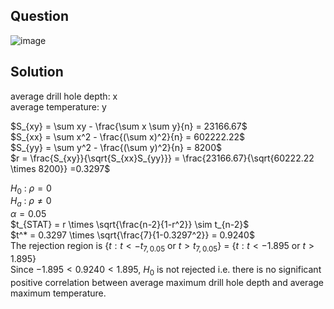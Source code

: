 ## Question

![image](https://github.com/user-attachments/assets/b839715e-13b0-4165-b3d7-efcb883820d4)

## Solution
average drill hole depth: x  
average temperature: y  

$S_{xy} = \sum xy - \frac{\sum x \sum y}{n} = 23166.67$  
$S_{xx} = \sum x^2 - \frac{(\sum x)^2}{n} = 602222.22$  
$S_{yy} = \sum y^2 - \frac{(\sum y)^2}{n} = 8200$  
$r = \frac{S_{xy}}{\sqrt{S_{xx}S_{yy}}} = \frac{23166.67}{\sqrt{60222.22 \times 8200}} =0.3297$  

$H_0$ : $\rho = 0$  
$H_a$ : $\rho \neq 0$  
$\alpha = 0.05$  
$t_{STAT} = r \times \sqrt{\frac{n-2}{1-r^2}} \sim t_{n-2}$  
$t^* = 0.3297 \times \sqrt{\frac{7}{1-0.3297^2}} = 0.9240$  
The rejection region is {$t: t < -t_{7, 0.05}$ or $t > t_{7, 0.05}$} = {$t: t < -1.895$ or $t > 1.895$}  
Since $-1.895 < 0.9240 < 1.895$, $H_0$ is not rejected i.e. there is no significant positive correlation between average maximum drill hole depth and average maximum temperature.
